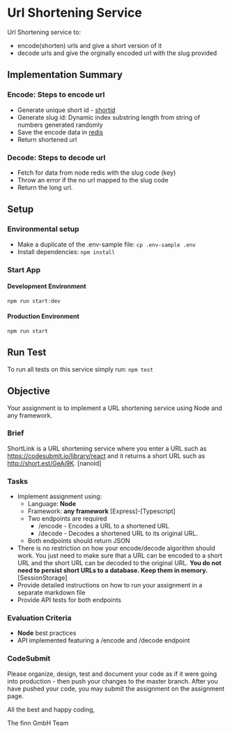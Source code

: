 # Url Shortening Service
Url Shortening service to:
- encode(shorten) urls and give a short version of it
- decode urls and give the orginally encoded url with the slug provided

## Implementation Summary
### Encode: Steps to encode url
- Generate unique short id - [shortid](https://www.npmjs.com/package/shortid)
- Generate slug id: Dynamic index substring length from string of numbers generated randomly
- Save the encode data in [redis](https://redis.io/)
- Return shortened url

### Decode: Steps to decode url
- Fetch for data from node redis with the slug code (key)
- Throw an error if the no url mapped to the slug code
- Return the long url.

## Setup
### Environmental setup
- Make a duplicate of the .env-sample file: `cp .env-sample .env`
- Install dependencies: `npm install`

### Start App
#### Development Environment
`npm run start:dev`

#### Production Environment
`npm run start`

## Run Test
To run all tests on this service simply run:
`npm test`

## Objective

Your assignment is to implement a URL shortening service using Node and any framework.

### Brief

ShortLink is a URL shortening service where you enter a URL such as https://codesubmit.io/library/react and it returns a short URL such as http://short.est/GeAi9K. [nanoid]

### Tasks

-   Implement assignment using:
    -   Language: **Node**
    -   Framework: **any framework** [Express]-[Typescript]
    -   Two endpoints are required
        -   /encode - Encodes a URL to a shortened URL
        -   /decode - Decodes a shortened URL to its original URL.
    -   Both endpoints should return JSON
-   There is no restriction on how your encode/decode algorithm should work. You just need to make sure that a URL can be encoded to a short URL and the short URL can be decoded to the original URL. **You do not need to persist short URLs to a database. Keep them in memory.** [SessionStorage]
-   Provide detailed instructions on how to run your assignment in a separate markdown file
-   Provide API tests for both endpoints

### Evaluation Criteria

-   **Node** best practices
-   API implemented featuring a /encode and /decode endpoint

### CodeSubmit

Please organize, design, test and document your code as if it were going into production - then push your changes to the master branch. After you have pushed your code, you may submit the assignment on the assignment page.

All the best and happy coding,

The finn GmbH Team